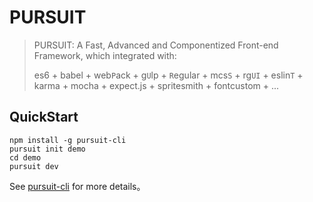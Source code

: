 # PURSUIT

> PURSUIT: A Fast, Advanced and Componentized Front-end Framework, which integrated with:
>
> es6 + babel + web`P`ack + g`U`lp + `R`egular + mcs`S` + rg`UI` + eslin`T` + karma + mocha + expect.js + spritesmith + fontcustom + ...

## QuickStart

```shell
npm install -g pursuit-cli
pursuit init demo
cd demo
pursuit dev
```

See [pursuit-cli](https://github.com/rainfore/pursuit-cli) for more details。
